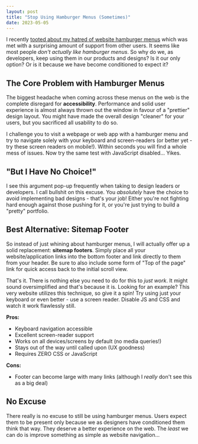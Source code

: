 ```yaml
---
layout: post
title: "Stop Using Hamburger Menus (Sometimes)"
date: 2023-05-05
---
```



I recently [tooted about my hatred of website hamburger menus](https://fosstodon.org/@tdarb/110264983268249599) which was met with a surprising amount of support from other users. It seems like most people *don't actually like hamburger menus*. So why do we, as developers, keep using them in our products and designs? Is it our only option? Or is it because we have become conditioned to expect it?

## The Core Problem with Hamburger Menus

The biggest headache when coming across these menus on the web is the complete disregard for **accessibility**. Performance and solid user experience is almost always thrown out the window in favour of a "prettier" design layout. You might have made the overall design "cleaner" for your users, but you sacrificed all usability to do so.

I challenge you to visit a webpage or web app with a hamburger menu and try to navigate solely with your keyboard and screen-readers (or better yet - try these screen readers on mobile!). Within seconds you will find a whole mess of issues. Now try the same test with JavaScript disabled... Yikes.

## "But I Have No Choice!"

I see this argument pop-up frequently when taking to design leaders or developers. I call bullshit on this excuse. You *absolutely* have the choice to avoid implementing bad designs - that's your job! Either you're not fighting hard enough against those pushing for it, or you're just trying to build a "pretty" portfolio.

## Best Alternative: Sitemap Footer

So instead of just whining about hamburger menus, I will actually offer up a solid replacement: **sitemap footers**. Simply place all your website/application links into the bottom footer and link directly to them from your header. Be sure to also include some form of "Top of the page" link for quick access back to the initial scroll view.

That's it. There is nothing else you need to do for this to *just work*. It might sound oversimplified and that's because it is. Looking for an example? This very website utilizes this technique, so give it a spin! Try using just your keyboard or even better - use a screen reader. Disable JS and CSS and watch it work flawlessly still.

**Pros:**

- Keyboard navigation accessible
- Excellent screen-reader support
- Works on all devices/screens by default (no media queries!)
- Stays out of the way until called upon (UX goodness)
- Requires ZERO CSS or JavaScript

**Cons:**

- Footer can become large with many links (although I *really* don't see this as a big deal)

## No Excuse

There really is no excuse to still be using hamburger menus. Users expect them to be present only because we as designers have conditioned them think that way. They deserve a better experience on the web. The *least* we can do is improve something as simple as website navigation...
